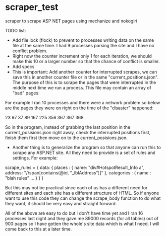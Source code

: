 scraper_test
============

scraper to scrape ASP NET pages using mechanize and nokogiri

TODO list:
- Add file lock (flock) to prevent to processes writing data on the same file at the same time. I had 9 processes parsing the site and I have no conflict problem.
- Right now the counter increment only 1 for each iteration, we should make this 10 or a larger number so that the chance of conflict is smaller.
- Add specs
- This is important: Add another counter for interrupted scrapes, we can save this in another counter file or in the same "current_positions.json". The purpose of this is to scrape the pages that were interrupted in the middle next time we run a process. This file may contain an array of "bad" pages:

For example I ran 10 processes and there were a network problem so below are the pages they were on right on the time of the "disaster" happened:

23
67
37
89
167
225
356
367
367
368

So in the program, instead of grabbing the last position in the current_posisions.json right away, check the interrupted positions first, finish them first then move on to the current_posisions.json.

- Another thing is to generalize the program so that anyone can run this to scrape any ASP.NET site. All they need to provide is a set of rules and settings. For example:

scrape_rules = {
  data: {
    places : { name: "div#HotspotResult_Info a", address: "//span[contains(@id, "_lblAddress")]" },
    categories : { name : "blah rules" … }
  }
}

But this may not be practical since each of us has a different need for different sites and each site has a different structure of HTML. So if anyone want to use this code they can change the scrape_body function to do what they want, it should be very easy and straight forward.
 
All of the above are easy to do but I don't have time yet and I ran 16 processes last night and they gave me 89000 records (for all tables) out of 900 pages so I have gotten the whole's site data which is what I need. I will come back to this at a later time.
